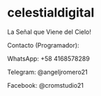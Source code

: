 # celestialdigital
La Señal que Viene del Cielo!





Contacto (Programador):

WhatsApp: +58 4168578289


Telegram: @angeljromero21


Facebook: @cromstudio21
